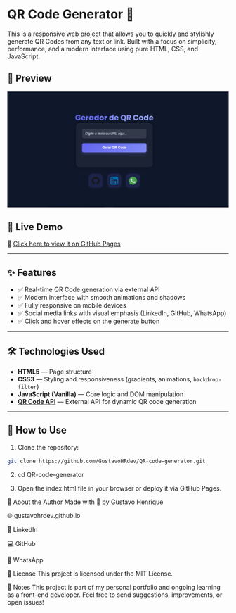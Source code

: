 # QR Code Generator 🧩

This is a responsive web project that allows you to quickly and stylishly generate QR Codes from any text or link. Built with a focus on simplicity, performance, and a modern interface using pure HTML, CSS, and JavaScript.

## 📸 Preview

![Project Preview](./image/print-projeto.PNG) 

## 🔗 Live Demo

📎 [Click here to view it on GitHub Pages](https://gustavohrdev.github.io/QR-code-generator)

---

## ✨ Features

- ✅ Real-time QR Code generation via external API
- ✅ Modern interface with smooth animations and shadows
- ✅ Fully responsive on mobile devices
- ✅ Social media links with visual emphasis (LinkedIn, GitHub, WhatsApp)
- ✅ Click and hover effects on the generate button

---

## 🛠️ Technologies Used

- **HTML5** — Page structure
- **CSS3** — Styling and responsiveness (gradients, animations, `backdrop-filter`)
- **JavaScript (Vanilla)** — Core logic and DOM manipulation
- **[QR Code API](https://goqr.me/api/)** — External API for dynamic QR code generation

---

## 🚀 How to Use

1. Clone the repository:

```bash
git clone https://github.com/GustavoHRdev/QR-code-generator.git
```
2. cd QR-code-generator

3. Open the index.html file in your browser or deploy it via GitHub Pages.

💼 About the Author
Made with 💙 by Gustavo Henrique

🌐 gustavohrdev.github.io

💼 LinkedIn

💻 GitHub

📱 WhatsApp

📌 License
This project is licensed under the MIT License.

📍 Notes
This project is part of my personal portfolio and ongoing learning as a front-end developer. Feel free to send suggestions, improvements, or open issues!